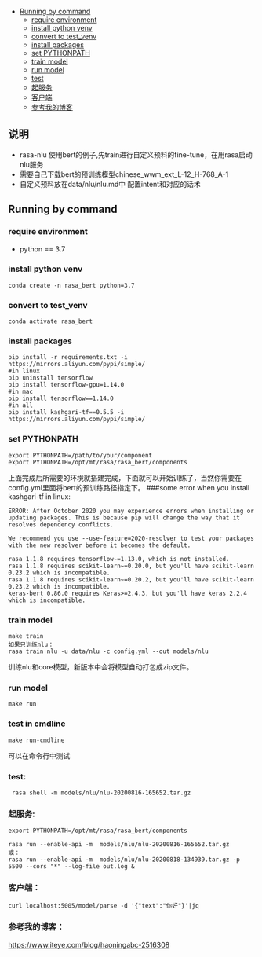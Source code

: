 
- [Running by command](#running-by-command)    
    - [require environment](#require-environment)    
    - [install python venv](#install-python-venv)   
    - [convert to test_venv](#convert-to-test_venv)   
    - [install packages](#install-packages)    
    - [set PYTHONPATH](#set-pythonpath)    
    - [train model](#train-model)    
    - [run model](#run-model)  
    - [test](#test)    
    - [起服务](#起服务) 
    - [客户端](#客户端) 
    - [参考我的博客](#参考我的博客)    
## 说明
- rasa-nlu 使用bert的例子,先train进行自定义预料的fine-tune，在用rasa启动nlu服务
- 需要自己下载bert的预训练模型chinese_wwm_ext_L-12_H-768_A-1 
- 自定义预料放在data/nlu/nlu.md中 配置intent和对应的话术

## Running by command
### require environment
 - python == 3.7

### install python venv
```
conda create -n rasa_bert python=3.7
```

### convert to test_venv
```
conda activate rasa_bert
```

### install packages
```
pip install -r requirements.txt -i https://mirrors.aliyun.com/pypi/simple/
#in linux
pip uninstall tensorflow
pip install tensorflow-gpu=1.14.0
#in mac
pip install tensorflow==1.14.0
#in all
pip install kashgari-tf==0.5.5 -i https://mirrors.aliyun.com/pypi/simple/
```

### set PYTHONPATH
```
export PYTHONPATH=/path/to/your/component
export PYTHONPATH=/opt/mt/rasa/rasa_bert/components
```
上面完成后所需要的环境就搭建完成，下面就可以开始训练了，当然你需要在config.yml里面将bert的预训练路径指定下。
###some error when you install kashgari-tf in linux:
```
ERROR: After October 2020 you may experience errors when installing or updating packages. This is because pip will change the way that it resolves dependency conflicts.

We recommend you use --use-feature=2020-resolver to test your packages with the new resolver before it becomes the default.

rasa 1.1.8 requires tensorflow~=1.13.0, which is not installed.
rasa 1.1.8 requires scikit-learn~=0.20.0, but you'll have scikit-learn 0.23.2 which is incompatible.
rasa 1.1.8 requires scikit-learn~=0.20.2, but you'll have scikit-learn 0.23.2 which is incompatible.
keras-bert 0.86.0 requires Keras>=2.4.3, but you'll have keras 2.2.4 which is incompatible.
```

### train model
```
make train
如果只训练nlu：
rasa train nlu -u data/nlu -c config.yml --out models/nlu
```
训练nlu和core模型，新版本中会将模型自动打包成zip文件。

### run model
```
make run
```

### test in cmdline
```
make run-cmdline
```
可以在命令行中测试



### test:
```
 rasa shell -m models/nlu/nlu-20200816-165652.tar.gz
```

### 起服务:
```
export PYTHONPATH=/opt/mt/rasa/rasa_bert/components

rasa run --enable-api -m  models/nlu/nlu-20200816-165652.tar.gz
或：
rasa run --enable-api -m  models/nlu/nlu-20200818-134939.tar.gz -p 5500 --cors "*" --log-file out.log &
```
### 客户端：
```
curl localhost:5005/model/parse -d '{"text":"你好"}'|jq
```


### 参考我的博客：
https://www.iteye.com/blog/haoningabc-2516308
